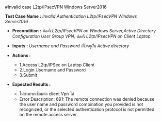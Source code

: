 #Invalid case L2tp/IPsecVPN Windows Server2016


**Test Case Name :** *Invalid Authentication L2tp/IPsecVPN Windows Server2016*

* **Precondition :** *ติดตั้ง L2tp/IPsecVPN on Windows Server,Active Directory Configuration User Group VPN, ติดตั้ง L2tp/IPsecVPN on Client Laptop*

* **Inputs :**  *Username and Password ที่ไม่อยู่ใน Active directory*

* **Actions :** 
  * 1.Access L2tp/IPSec on Laptop Client
  * 2.Login Username and Password
  * 3.Submit  
  
* **Expected Results :** 
  * ไม่สามารถเชื่อมต่อ client Vpn ได้
  * Error Description: 691: The remote connection was denied because the user name and password combination you provided is not recognized, or the selected authentication protocol is not permitted on the remote access server.
